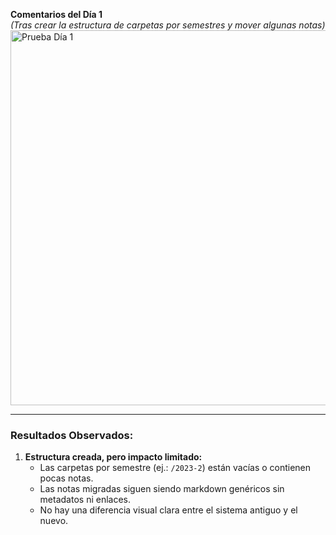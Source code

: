 **Comentarios del Día 1**  
*(Tras crear la estructura de carpetas por semestres y mover algunas notas)*  
<img src="assets/images/Pruebadia1.png" alt="Prueba Día 1" width="600" />

---
### **Resultados Observados:**  
1. **Estructura creada, pero impacto limitado:**  
   - Las carpetas por semestre (ej.: `/2023-2`) están vacías o contienen pocas notas.  
   - Las notas migradas siguen siendo markdown genéricos sin metadatos ni enlaces.  
   - No hay una diferencia visual clara entre el sistema antiguo y el nuevo.

